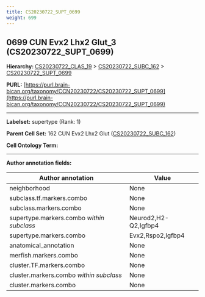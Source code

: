 ```yaml
---
title: CS20230722_SUPT_0699
weight: 699
---
```

## 0699 CUN Evx2 Lhx2 Glut_3 (CS20230722_SUPT_0699)
<b>Hierarchy: </b>
[CS20230722_CLAS_19](../CS20230722_CLAS_19) >
[CS20230722_SUBC_162](../CS20230722_SUBC_162) >
[CS20230722_SUPT_0699](../CS20230722_SUPT_0699)

**PURL:** [https://purl.brain-bican.org/taxonomy/CCN20230722/CS20230722_SUPT_0699](https://purl.brain-bican.org/taxonomy/CCN20230722/CS20230722_SUPT_0699)

---


**Labelset:** supertype (Rank: 1)

**Parent Cell Set:** 162 CUN Evx2 Lhx2 Glut ([CS20230722_SUBC_162](../CS20230722_SUBC_162))



**Cell Ontology Term:** 

[MARKER GENES.]: #


---

[TRANSFERRED ANNOTATIONS.]: #


[AUTHOR ANNOTATION FIELDS.]: #


**Author annotation fields:**

| Author annotation | Value |
|-------------------|-------|
|neighborhood|None|
|subclass.tf.markers.combo|None|
|subclass.markers.combo|None|
|supertype.markers.combo _within subclass_|Neurod2,H2-Q2,Igfbp4|
|supertype.markers.combo|Evx2,Rspo2,Igfbp4|
|anatomical_annotation|None|
|merfish.markers.combo|None|
|cluster.TF.markers.combo|None|
|cluster.markers.combo _within subclass_|None|
|cluster.markers.combo|None|

